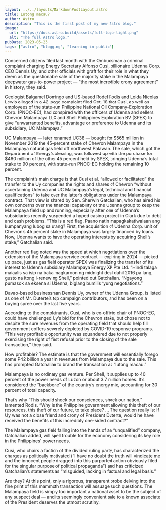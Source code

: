 ```yaml
---
layout: ../../layouts/MarkdownPostLayout.astro
title: Lutong macau?
author: Astro
description: "This is the first post of my new Astro blog."
image:
  url: "https://docs.astro.build/assets/full-logo-light.png"
  alt: "The full Astro logo."
pubDate: 2023-05-23
tags: ["astro", "blogging", "learning in public"]
---
```


Concerned citizens filed last month with the Ombudsman a criminal complaint charging Energy Secretary Alfonso Cusi, billionaire Udenna Corp. CEO Dennis Uy, and other officials with graft for their role in what they deem as the questionable sale of the majority stake in the Malampaya deepwater gas-to-power project — ”the most incredible crony agreement” in history, they said.

Geologist Balgamel Domingo and US-based Rodel Rodis and Loida Nicolas Lewis alleged in a 42-page complaint filed Oct. 18 that Cusi, as well as employees of the state-run Philippine National Oil Company-Exploration Corp. (PNOC-EC), had conspired with the officers of Udenna and sellers Chevron Malampaya LLC and Shell Philippines Exploration BV (SPEX) to give “unwarranted benefits, advantage or preference to Udenna and its subsidiary, UC Malampaya.”

UC Malampaya — later renamed UC38 — bought for $565 million in November 2019 the 45-percent stake of Chevron Malampaya in the Malampaya natural gas field off northwest Palawan. The sale, which got the Department of Energy’s blessing, was followed up with the purchase for $460 million of the other 45 percent held by SPEX, bringing Udenna’s total stake to 90 percent, with state-run PNOC-EC holding the remaining 10 percent.

The complaint’s main charge is that Cusi et al. “allowed or facilitated” the transfer to the Uy companies the rights and shares of Chevron “without ascertaining Udenna and UC Malampaya’s legal, technical and financial qualifications” to take over the latter’s obligations under the Malampaya contract.
That view is shared by Sen. Sherwin Gatchalian, who has aired his own concerns over the financial capability of the Udenna group to keep the Malampaya field up and running, especially after one of Udenna’s subsidiaries recently suspended a hyped casino project in Clark due to debt and cash problems.
“This is a red flag. Paano natin mapagkakatiwalaan ang kumpanyang lubog sa utang? First, the acquisition of Udenna Corp. unit of Chevron’s 45 percent stake in Malampaya was largely financed by loans. Now, Udenna wants to have the operating interests by acquiring Shell’s stake,” Gatchalian said.

Another red flag noted was the speed at which negotiations over the extension of the Malampaya service contract — expiring in 2024 — picked up pace, just as gas field operator SPEX was finalizing the transfer of its interest to Udenna subsidiary Malampaya Energy XP Pte Ltd.
“Hindi talaga maiaalis sa isip na baka magkaroon ng midnight deal dahil 2016 pa lang, gusto na itong i-renew ng Shell,” pointed out Gatchalian. “Ngayong pumasok sa eksena si Udenna, biglang bumilis ‘yung negotiations.”

Davao-based businessman Dennis Uy, owner of the Udenna Group, is listed as one of Mr. Duterte’s top campaign contributors, and has been on a buying spree over the last five years.

According to the complainants, Cusi, who is ex-officio chair of PNOC-EC, could have challenged Uy’s bid for the Chevron stake, but chose not to despite the sure revenues from the operating field that should help fill government coffers severely depleted by COVID-19 response programs. “This very profitable opportunity was squandered due to not properly exercising the right of first refusal prior to the closing of the sale transaction,” they said.

How profitable? The estimate is that the government will essentially forego some P42 billion a year in revenues from Malampaya due to the sale. This has prompted Gatchalian to brand the transaction as “lutong macau.”

Malampaya is no ordinary gas venture. Per Shell, it supplies up to 40 percent of the power needs of Luzon or about 3.7 million homes. It’s considered the “backbone” of the country’s energy mix, accounting for 30 percent of total capacity.

That’s why “This should shock our consciences, shock our nation,” lamented Rodis. “Why is the Philippine government allowing this theft of our resources, this theft of our future, to take place? … The question really is: If Uy was not a close friend and crony of President Duterte, would he have received the benefits of this incredibly one-sided contract?”

The Malampaya gas field falling into the hands of an “unqualified” company, Gatchalian added, will spell trouble for the economy considering its key role in the Philippines’ power needs.

Cusi, who chairs a faction of the divided ruling party, has characterized the charges as politically motivated
(“I have no doubt the truth will vindicate me and the innocent people dragged into this purported action obviously filed for the singular purpose of political propaganda”) and has criticized Gatchalian’s statements as “misguided, lacking in factual and legal basis.”

Are they? At this point, only a rigorous, transparent probe delving into the fine print of this mammoth transaction will assuage such questions. The Malampaya field is simply too important a national asset to be the subject of any suspect deal — and its seemingly convenient sale to a known associate of the President deserves the utmost scrutiny.
